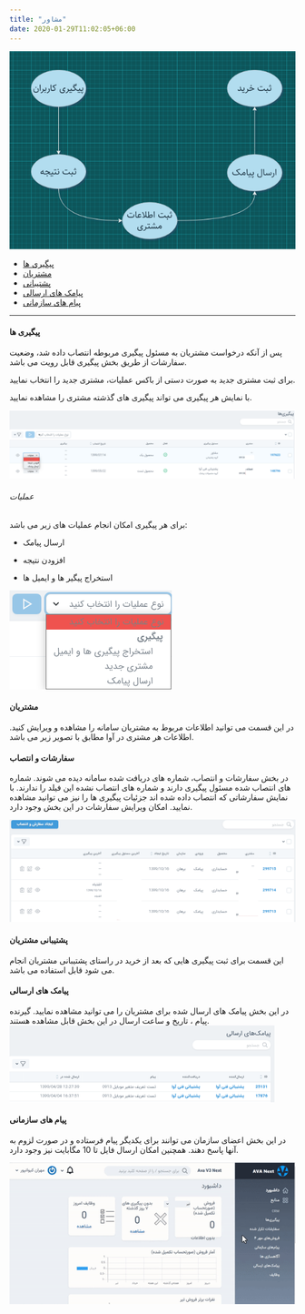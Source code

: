 ```yaml
---
title: "مشاور"
date: 2020-01-29T11:02:05+06:00
---
```


![](advicermap.png)

- [پیگیری ها](#پیگیری-ها)
- [مشتریان](#مشتریان)
- [پشتیبانی](#پشتیبانی-مشتریان)
- [پیامک های ارسالی](#پیامک-های-ارسالی)
- [پیام های سازمانی](#پیام-های-سازمانی)

---

#### پیگیری ها

پس از آنکه درخواست مشتریان به مسئول پیگیری مربوطه انتصاب داده شد، وضعیت سفارشات از طریق بخش پیگیری قابل رویت می باشد.

برای ثبت مشتری جدید به صورت دستی از باکس عملیات، مشتری جدید را انتخاب نمایید.

با نمایش هر پیگیری می تواند پیگیری های گذشته مشتری را مشاهده نمایید.

![پیگیری ها](followup1.png)

###### عملیات

برای هر پیگیری امکان انجام عملیات های زیر می باشد:

- ارسال پیامک

- افزودن نتیجه

- استخراج پیگیر ها و ایمیل ها

![عملیات ها](action.png)

#### مشتریان

در این قسمت می توانید اطلاعات مربوط به مشتریان سامانه را مشاهده و ویرایش کنید. اطلاعات هر مشتری در آوا مطابق با تصویر زیر می باشد.

#### سفارشات و انتصاب

در بخش سفارشات و انتصاب، شماره های دریافت شده سامانه دیده می شوند. شماره های انتصاب شده مسئول پیگیری دارند و شماره های انتصاب نشده این فیلد را ندارند.
با نمایش سفارشاتی که انتصاب داده شده اند جزئیات پیگیری ها را نیز می توانید مشاهده نمایید.
امکان ویرایش سفارشات در این بخش وجود دارد.

![سفارشات](sefaresh.png)

#### پشتیبانی مشتریان

این قسمت برای ثبت پیگیری هایی که بعد از خرید در راستای پشتیبانی مشتریان انجام می شود قابل استفاده می باشد.

#### پیامک های ارسالی

در این بخش پیامک های ارسال شده برای مشتریان را می توانید مشاهده نمایید. گیرنده پیام ، تاریخ و ساعت ارسال در این بخش قابل مشاهده هستند.
![پیامک ها](messages.png)

#### پیام های سازمانی

در این بخش اعضای سازمان می توانند برای یکدیگر پیام فرستاده و در صورت لزوم به آنها پاسخ دهند. همچنین امکان ارسال فایل تا 10 مگابایت نیز وجود دارد.

![پیام سازمانی](smssazman.gif)

